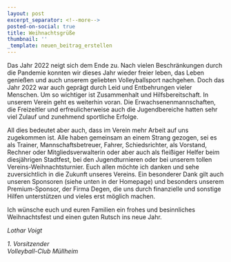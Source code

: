 ```yaml
---
layout: post
excerpt_separator: <!--more-->
posted-on-social: true
title: Weihnachtsgrüße
thumbnail: ''
_template: neuen_beitrag_erstellen
---
```


Das Jahr 2022 neigt sich dem Ende zu. Nach vielen Beschränkungen durch die Pandemie konnten wir dieses Jahr wieder freier leben, das Leben genießen und auch unserem geliebten Volleyballsport nachgehen. Doch das Jahr 2022 war auch geprägt durch Leid und Entbehrungen vieler Menschen. Um so wichtiger ist Zusammenhalt und Hilfsbereitschaft. In unserem Verein geht es weiterhin voran. Die Erwachsenenmannschaften, die Freizeitler und erfreulicherweise auch die Jugendbereiche hatten sehr viel Zulauf und zunehmend sportliche Erfolge.

All dies bedeutet aber auch, dass im Verein mehr Arbeit auf uns zugekommen ist. Alle haben gemeinsam an einem Strang gezogen, sei es als Trainer, Mannschaftsbetreuer, Fahrer, Schiedsrichter, als Vorstand, Rechner oder Mitgliedsverwalterin oder aber auch als fleißiger Helfer beim diesjährigen Stadtfest, bei den Jugendturnieren oder bei unserem tollen Vereins-Weihnachtsturnier. Euch allen möchte ich danken und sehe zuversichtlich in die Zukunft unseres Vereins. Ein besonderer Dank gilt auch unseren Sponsoren (siehe unten in der Homepage) und besonders unserem Premium-Sponsor, der Firma Degen, die uns durch finanzielle und sonstige Hilfen unterstützen und vieles erst möglich machen.

Ich wünsche euch und euren Familien ein frohes und besinnliches Weihnachtsfest und einen guten Rutsch ins neue Jahr.

_Lothar Voigt_

_1. Vorsitzender  
Volleyball-Club Müllheim_
